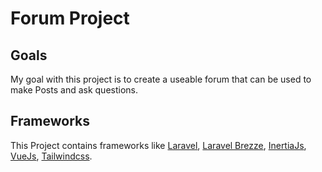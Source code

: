 # Forum Project
## Goals
My goal with this project is to create a useable forum that can be used to make Posts and ask questions.
## Frameworks
This Project contains frameworks like [Laravel](https://laravel.com/docs/9.x), [Laravel Brezze](https://laravel.com/docs/9.x/starter-kits#breeze-and-inertia), [InertiaJs](https://inertiajs.com/), [VueJs](https://vuejs.org/), [Tailwindcss](https://tailwindcss.com/). 
